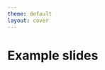 ```yaml
---
theme: default
layout: cover
---
```


# Example slides

<QRCode width="180" height="180" value="https://github.com/k2tzumi/slidev-addon-qrcode" color="4329B9" image="83095831.png" />